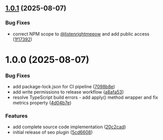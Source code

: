 ## [1.0.1](https://github.com/listenrightmeow/newk-plugin-seo/compare/v1.0.0...v1.0.1) (2025-08-07)


### Bug Fixes

* correct NPM scope to [@listenrightmeeow](https://github.com/listenrightmeeow) and add public access ([1f17392](https://github.com/listenrightmeow/newk-plugin-seo/commit/1f1739223e61d64b914ee44ae6113fdb233520b6))

# 1.0.0 (2025-08-07)


### Bug Fixes

* add package-lock.json for CI pipeline ([7098b8e](https://github.com/listenrightmeow/newk-plugin-seo/commit/7098b8eec9c42df90cc5eb72246448e38f77e5be))
* add write permissions to release workflow ([a8afa53](https://github.com/listenrightmeow/newk-plugin-seo/commit/a8afa537399d54c2452b39638d06c5944d3fdd31))
* resolve TypeScript build errors - add apply() method wrapper and fix metrics property ([4d04b7e](https://github.com/listenrightmeow/newk-plugin-seo/commit/4d04b7e93668d7bd486a9231ac475081c5ac05d5))


### Features

* add complete source code implementation ([20c2cad](https://github.com/listenrightmeow/newk-plugin-seo/commit/20c2cadb126a73bd6526d5eae1adee3dd44441e1))
* initial release of seo plugin ([5cd6608](https://github.com/listenrightmeow/newk-plugin-seo/commit/5cd6608228977edd8a221317825a452ec566b8b1))
